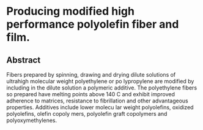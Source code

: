 # Producing modified high performance polyolefin fiber and film.

## Abstract
Fibers prepared by spinning, drawing and drying dilute solutions of ultrahigh molecular weight polyethylene or po lypropylene are modified by including in the dilute solution a polymeric additive. The polyethylene fibers so prepared have melting points above 140 C and exhibit improved adherence to matrices, resistance to fibrillation and other advantageous properties. Additives include lower molecu lar weight polyolefins, oxidized polyolefins, olefin copoly mers, polyolefin graft copolymers and polyoxymethylenes.